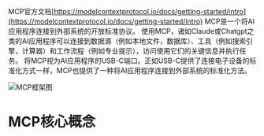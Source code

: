 MCP官方文档[https://modelcontextprotocol.io/docs/getting-started/intro](https://modelcontextprotocol.io/docs/getting-started/intro)
MCP是一个将AI应用程序连接到外部系统的开放标准协议。
使用MCP，诸如Claude或Chatgpt之类的AI应用程序可以连接到数据源（例如本地文件，数据库）、工具（例如搜索引擎，计算器）和工作流程（例如专业提示），访问使用它们的关键信息并执行任务。
将MCP视为AI应用程序的USB-C端口。正如USB-C提供了连接电子设备的标准化方式一样，MCP也提供了一种将AI应用程序连接到外部系统的标准化方法。

![MCP框架图](https://mintcdn.com/mcp/4ZXF1PrDkEaJvXpn/images/mcp-simple-diagram.png?w=840&fit=max&auto=format&n=4ZXF1PrDkEaJvXpn&q=85&s=8b44b031c68d1c10fb0c443f09d237f1 "MCP框架图")
# MCP核心概念

